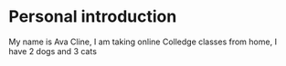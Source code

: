 # Personal introduction
My name is Ava Cline, I am taking online Colledge classes from home, I have 2 dogs and 3 cats

